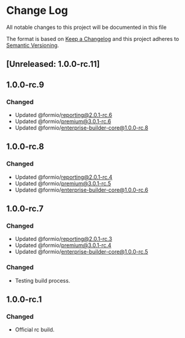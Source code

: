 # Change Log
All notable changes to this project will be documented in this file

The format is based on [Keep a Changelog](http://keepachangelog.com/)
and this project adheres to [Semantic Versioning](http://semver.org/).

## [Unreleased: 1.0.0-rc.11]

## 1.0.0-rc.9
### Changed
 - Updated @formio/reporting@2.0.1-rc.6
 - Updated @formio/premium@3.0.1-rc.6
 - Updated @formio/enterprise-builder-core@1.0.0-rc.8

## 1.0.0-rc.8
### Changed
 - Updated @formio/reporting@2.0.1-rc.4
 - Updated @formio/premium@3.0.1-rc.5
 - Updated @formio/enterprise-builder-core@1.0.0-rc.6

## 1.0.0-rc.7
### Changed
 - Updated @formio/reporting@2.0.1-rc.3
 - Updated @formio/premium@3.0.1-rc.4
 - Updated @formio/enterprise-builder-core@1.0.0-rc.5

### Changed
 - Testing build process.

## 1.0.0-rc.1
### Changed
 - Official rc build.
